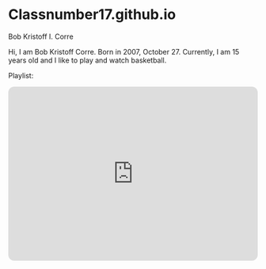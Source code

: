 # Classnumber17.github.io

Bob Kristoff I. Corre

Hi, I am Bob Kristoff Corre. Born in 2007, October 27. Currently, I am 15 years old and I like to play and watch basketball.

Playlist:

<iframe style="border-radius:12px" src="https://open.spotify.com/embed/track/4N0XG7hGoVnUKI2kuRGN1u?utm_source=generator" width="100%" height="352" frameBorder="0" allowfullscreen="" allow="autoplay; clipboard-write; encrypted-media; fullscreen; picture-in-picture" loading="lazy"></iframe>
